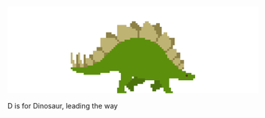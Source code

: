 <br /><br />
<br /><br />

<p align="center">
<img id="stegosaur" src="img/stegosaur.gif">
</p>

D is for Dinosaur, leading the way

<br /><br />
<br /><br />
<p align="center">
<script class="9c62912b5d1e7b830b10b4302b78c4d2" src="https://w.promofeatures.com/js/timer/9c62912b5d1e7b830b10b4302b78c4d2.js?v=1599417212"></script>
</p>
<br /><br />
<br /><br />
